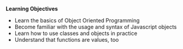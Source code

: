 **Learning Objectives**

- Learn the basics of Object Oriented Programming
- Become familiar with the usage and syntax of Javascript objects
- Learn how to use classes and objects in practice
- Understand that functions are values, too

